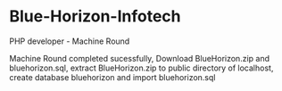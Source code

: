 # Blue-Horizon-Infotech
PHP developer - Machine Round

Machine Round completed sucessfully,
Download BlueHorizon.zip and bluehorizon.sql,
extract BlueHorizon.zip to public directory of localhost,
create database bluehorizon and import bluehorizon.sql

